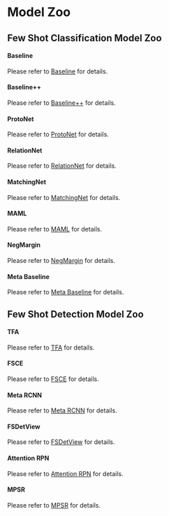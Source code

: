 # Model Zoo

## Few Shot Classification Model Zoo

#### Baseline

Please refer to [Baseline](https://github.com/open-mmlab/rsifewshot/tree/main/configs/classification/baseline) for details.

#### Baseline++

Please refer to [Baseline++](https://github.com/open-mmlab/rsifewshot/tree/main/configs/classification/baseline_plus) for details.

#### ProtoNet

Please refer to [ProtoNet](https://github.com/open-mmlab/rsifewshot/tree/main/configs/classification/proto_net) for details.

#### RelationNet

Please refer to [RelationNet](https://github.com/open-mmlab/rsifewshot/tree/main/configs/classification/relation_net) for details.

#### MatchingNet

Please refer to [MatchingNet](https://github.com/open-mmlab/rsifewshot/tree/main/configs/classification/matching_net) for details.

#### MAML

Please refer to [MAML](https://github.com/open-mmlab/rsifewshot/tree/main/configs/classification/maml) for details.

#### NegMargin

Please refer to [NegMargin](https://github.com/open-mmlab/rsifewshot/tree/main/configs/classification/neg_margin) for details.

#### Meta Baseline

Please refer to [Meta Baseline](https://github.com/open-mmlab/rsifewshot/tree/main/configs/classification/meta_baseline) for details.

## Few Shot Detection Model Zoo

#### TFA

Please refer to [TFA](https://github.com/open-mmlab/rsifewshot/tree/main/configs/detection/tfa) for details.

#### FSCE

Please refer to [FSCE](https://github.com/open-mmlab/rsifewshot/tree/main/configs/detection/fsce) for details.

#### Meta RCNN

Please refer to [Meta RCNN](https://github.com/open-mmlab/rsifewshot/tree/main/configs/detection/meta_rcnn) for details.

#### FSDetView

Please refer to [FSDetView](https://github.com/open-mmlab/rsifewshot/tree/main/configs/detection/fsdetview) for details.

#### Attention RPN

Please refer to [Attention RPN](https://github.com/open-mmlab/rsifewshot/tree/main/configs/detection/attention_rpn) for details.

#### MPSR

Please refer to [MPSR](https://github.com/open-mmlab/rsifewshot/tree/main/configs/detection/mpsr) for details.
